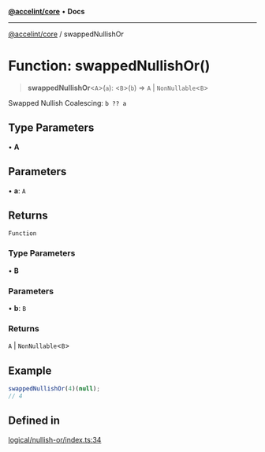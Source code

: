 [**@accelint/core**](../README.md) • **Docs**

***

[@accelint/core](../README.md) / swappedNullishOr

# Function: swappedNullishOr()

> **swappedNullishOr**\<`A`\>(`a`): \<`B`\>(`b`) => `A` \| `NonNullable`\<`B`\>

Swapped Nullish Coalescing: `b ?? a`

## Type Parameters

• **A**

## Parameters

• **a**: `A`

## Returns

`Function`

### Type Parameters

• **B**

### Parameters

• **b**: `B`

### Returns

`A` \| `NonNullable`\<`B`\>

## Example

```ts
swappedNullishOr(4)(null);
// 4
```

## Defined in

[logical/nullish-or/index.ts:34](https://github.com/gohypergiant/standard-toolkit/blob/424b88fd48a5bcc02ed99ee27fd64cd73349aa30/packages/core/src/logical/nullish-or/index.ts#L34)
